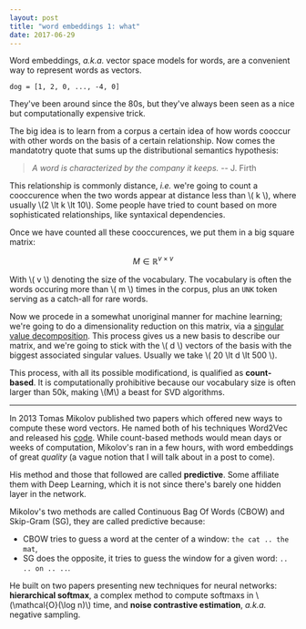 ```yaml
---
layout: post
title: "word embeddings 1: what"
date: 2017-06-29
---
```


Word embeddings, _a.k.a._ vector space models for words, are a convenient way to represent words as vectors.

```
dog = [1, 2, 0, ..., -4, 0]
```

They've been around since the 80s, but they've always been seen as a nice but computationally expensive trick. 

The big idea is to learn from a corpus a certain idea of how words cooccur with other words on the basis of a certain relationship. Now comes the mandatotry quote that sums up the distributional semantics hypothesis:

> _A word is characterized by the company it keeps._ -- J. Firth

This relationship is commonly distance, _i.e._ we're going to count a cooccurence when the two words appear at distance less than \\( k \\), where usually \\(2 \lt k \lt 10\\). Some people have tried to count based on more sophisticated relationships, like syntaxical dependencies.

Once we have counted all these cooccurences, we put them in a big square matrix:

$$ M \in \mathbb{R}^{v\times v} $$

With \\( v \\) denoting the size of the vocabulary. The vocabulary is often the words occuring more than \\( m \\) times in the corpus, plus an `UNK` token serving as a catch-all for rare words.

Now we procede in a somewhat unoriginal manner for machine learning; we're going to do a dimensionality reduction on this matrix, via a [singular value decomposition](https://en.wikipedia.org/wiki/Singular_value_decomposition?oldformat=true). This process gives us a new basis to describe our matrix, and we're going to stick with the \\( d \\) vectors of the basis with the biggest associated singular values. Usually we take \\( 20 \lt d \lt 500 \\).

This process, with all its possible modificationd, is qualified as **count-based**. It is computationally prohibitive because our vocabulary size is often larger than 50k, making \\(M\\) a beast for SVD algorithms.

---

In 2013 Tomas Mikolov published two papers which offered new ways to compute these word vectors. He named both of his techniques Word2Vec and released his [code](https://github.com/tmikolov/word2vec). While count-based methods would mean days or weeks of computation, Mikolov's ran in a few hours, with word embeddings of great _quality_ (a vague notion that I will talk about in a post to come).

His method and those that followed are called **predictive**. Some affiliate them with Deep Learning, which it is not since there's barely one hidden layer in the network.

Mikolov's two methods are called Continuous Bag Of Words (CBOW) and Skip-Gram (SG), they are called predictive because:

* CBOW tries to guess a word at the center of a window: `the cat .. the mat`,
* SG does the opposite, it tries to guess the window for a given word: `.. .. on .. ..`.

He built on two papers presenting new techniques for neural networks: __hierarchical softmax__, a complex method to compute softmaxs in \\(\mathcal{O}(\log n)\\) time, and __noise contrastive estimation__, _a.k.a._ negative sampling.

